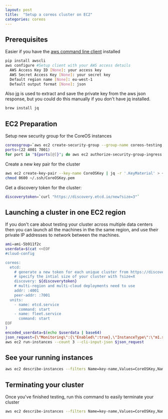 ```yaml
---
layout: post
title:  "Setup a coreos cluster on EC2"
categories: coreos
---
```



## Prerequisites

Easier if you have the [aws command line client](https://github.com/aws/aws-cli) installed


```bash
pip install awscli
aws configure #Setup client with your AWS access details
  AWS Access Key ID [None]: your access key
  AWS Secret Access Key [None]: your secret key
  Default region name [None]: eu-west-1
  Default output format [None]: json
```

Also [jq](http://stedolan.github.io/jq/) is used to extract and save the private key from the aws json response, but you could do this manually if you don't have jq installed.

```bash
brew install jq
```

## EC2 Preparation

Setup new security group for the CoreOS instances

```bash
coreosgroup=`aws ec2 create-security-group --group-name coreos-testing --description "CoreOS instances" --output text`
ports=(22 4001 7001)
for port in "${ports[@]}"; do aws ec2 authorize-security-group-ingress --group-id $coreosgroup --protocol tcp --port "$port" --cidr 0.0.0.0/0; done
```

Create a new key pair for the cluster

```bash
aws ec2 create-key-pair --key-name CoreOSKey | jq -r '.KeyMaterial' > ~/.ssh/CoreOSKey.pem
chmod 0600 ~/.ssh/CoreOSKey.pem
```

Get a discovery token for the cluster:

```bash
discoverytoken=`curl "https://discovery.etcd.io/new?size=3"`
```

## Launching a cluster in one EC2 region

If you don't care about testing your cluster across multiple data centers then you can launch all the machines in the the same region, and use their private IP addresses to network between the machines.

```bash
ami=ami-5b911f2c
userdata=$(cat <<EOF
#cloud-config

coreos:
  etcd:
    # generate a new token for each unique cluster from https://discovery.etcd.io/new\?size\=3
    # specify the intial size of your cluster with ?size=X
    discovery: ${discoverytoken}
    # multi-region and multi-cloud deployments need to use
    addr: :4001
    peer-addr: :7001
  units:
    - name: etcd.service
      command: start
    - name: fleet.service
      command: start
EOF
)
encoded_userdata=$(echo $userdata | base64)
json_request={\"Monitoring\":{\"Enabled\":true},\"InstanceType\":\"m1.small\",\"UserData\":\"${encoded_userdata}\",\"SecurityGroupIds\":[\"${coreosgroup}\"],\"KeyName\":\"CoreOSKey\",\"MaxCount\":3,\"MinCount\":3,\"ImageId\":\"${ami}\"}
aws ec2 run-instances --count 3 --cli-input-json $json_request
```

## See your running instances
```bash
aws ec2 describe-instances --filters Name=key-name,Values=CoreOSKey,Name=instance-state-name,Values=running --output text | cut -s -f 8,16 | sed '/^$/d'
```

## Terminating your cluster

Once you've finished testing, run this command to easily terminate your cluster

```bash
aws ec2 describe-instances --filters Name=key-name,Values=CoreOSKey,Name=instance-state-name,Values=running --output text | cut -s -f 8 | sed '/^$/d' | xargs aws ec2 terminate-instances --instance-ids
```
